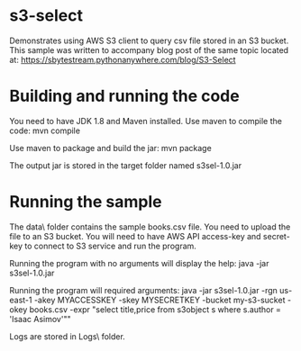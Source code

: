 # s3-select
Demonstrates using AWS S3 client to query csv file stored in an S3 bucket.
This sample was written to accompany blog post of the same topic located at:
https://sbytestream.pythonanywhere.com/blog/S3-Select

# Building and running the code
You need to have JDK 1.8 and Maven installed. 
Use maven to compile the code:
mvn compile

Use maven to package and build the jar:
mvn package

The output jar is stored in the target folder named s3sel-1.0.jar

# Running the sample
The data\ folder contains the sample books.csv file. You need to upload the 
file to an S3 bucket. You will need to have AWS API access-key and secret-key
to connect to S3 service and run the program.

Running the program with no arguments will display the help:
java -jar s3sel-1.0.jar

Running the program will required arguments:
java -jar s3sel-1.0.jar -rgn us-east-1 -akey MYACCESSKEY -skey MYSECRETKEY -bucket my-s3-sucket -okey books.csv -expr \"select title,price from s3object s where s.author = 'Isaac Asimov'\""

Logs are stored in Logs\ folder.